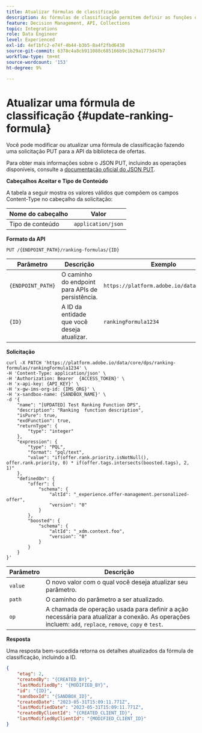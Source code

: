 ```yaml
---
title: Atualizar fórmulas de classificação
description: As fórmulas de classificação permitem definir as funções de pontuação, que são usadas para classificar itens.
feature: Decision Management, API, Collections
topic: Integrations
role: Data Engineer
level: Experienced
exl-id: 4ef1bfc2-e74f-4b44-b3b5-8a4f2fbd6438
source-git-commit: 6378c4a8cb911088c685166b9c1b29a1773d47b7
workflow-type: tm+mt
source-wordcount: '153'
ht-degree: 9%

---
```


# Atualizar uma fórmula de classificação {#update-ranking-formula}

Você pode modificar ou atualizar uma fórmula de classificação fazendo uma solicitação PUT para a API da biblioteca de ofertas.

Para obter mais informações sobre o JSON PUT, incluindo as operações disponíveis, consulte a [documentação oficial do JSON PUT](http://jsonpatch.com/).

**Cabeçalhos Aceitar e Tipo de Conteúdo**

A tabela a seguir mostra os valores válidos que compõem os campos Content-Type no cabeçalho da solicitação:

| Nome do cabeçalho | Valor |
| --------- | ----------- |
| Tipo de conteúdo | `application/json` |

**Formato da API**

```http
PUT /{ENDPOINT_PATH}/ranking-formulas/{ID}
```

| Parâmetro | Descrição | Exemplo |
| --------- | ----------- | ------- |
| `{ENDPOINT_PATH}` | O caminho do endpoint para APIs de persistência. | `https://platform.adobe.io/data/core/dps` |
| `{ID}` | A ID da entidade que você deseja atualizar. | `rankingFormula1234` |

**Solicitação**

```shell
curl -X PATCH 'https://platform.adobe.io/data/core/dps/ranking-formulas/rankingFormula1234' \
-H 'Content-Type: application/json' \
-H 'Authorization: Bearer  {ACCESS_TOKEN}' \
-H 'x-api-key: {API_KEY}' \
-H 'x-gw-ims-org-id: {IMS_ORG}' \
-H 'x-sandbox-name: {SANDBOX_NAME}' \
-d '{
    "name": "[UPDATED] Test Ranking Function DPS",
    "description": "Ranking  function description",
    "isPure": true,
    "exdFunction": true,
    "returnType": {
        "type": "integer"
    },
    "expression": {
        "type": "PQL",
        "format": "pql/text",
        "value": "if(offer.rank.priority.isNotNull(), offer.rank.priority, 0) * if(offer.tags.intersects(boosted.tags), 2, 1)"
    },
    "definedOn": {
        "offer": {
            "schema": {
                "altId": "_experience.offer-management.personalized-offer",
                "version": "0"
            }
        },
        "boosted": {
            "schema": {
                "altId": "_xdm.context.foo",
                "version": "0"
            }
        }
    }
}'
```

| Parâmetro | Descrição |
| --------- | ----------- |
| `value` | O novo valor com o qual você deseja atualizar seu parâmetro. |
| `path` | O caminho do parâmetro a ser atualizado. |
| `op` | A chamada de operação usada para definir a ação necessária para atualizar a conexão. As operações incluem: `add`, `replace`, `remove`, `copy` e `test`. |

**Resposta**

Uma resposta bem-sucedida retorna os detalhes atualizados da fórmula de classificação, incluindo a ID.

```json
{
    "etag": 2,
    "createdBy": "{CREATED_BY}",
    "lastModifiedBy": "{MODIFIED_BY}",
    "id": "{ID}",
    "sandboxId": "{SANDBOX_ID}",
    "createdDate": "2023-05-31T15:09:11.771Z",
    "lastModifiedDate": "2023-05-31T15:09:11.771Z",
    "createdByClientId": "{CREATED_CLIENT_ID}",
    "lastModifiedByClientId": "{MODIFIED_CLIENT_ID}"
}
```
